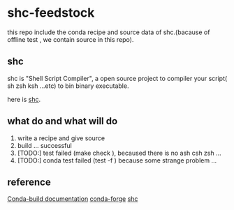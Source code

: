 # shc-feedstock
this repo include the conda recipe and source data of shc.(bacause of offline test , we contain source in this repo).

## shc 
shc is "Shell Script Compiler", a open source project to compiler your script( sh zsh ksh ...etc) to bin  binary executable.

here is [shc](https://github.com/neurobin/shc).

## what do and what will do
1. write a recipe and give source
2. build ... successful
3. [TODO:] test failed (make check ), becaused there is no ash csh zsh ...
4. [TODO:] conda test failed (test -f ) because some strange problem ... 

## reference
[Conda-build documentation](https://docs.conda.io/projects/conda-build/en/latest/index.html)
[conda-forge](https://conda-forge.org)
[shc](https://github.com/neurobin/shc)
